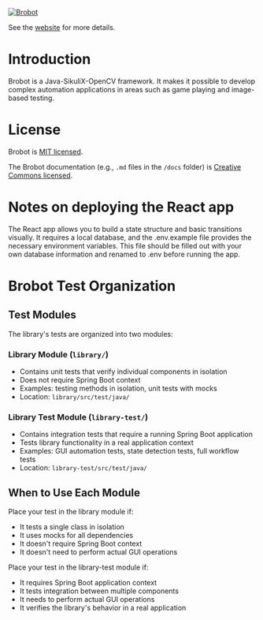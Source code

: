 <a href="https://jspinak.github.io/brobot"><img src="https://jspinak.github.io/brobot/img/brobot-landscape4.png" alt="Brobot"></a>

See the [website](https://jspinak.github.io/brobot/) for more details.  

# Introduction

Brobot is a Java-SikuliX-OpenCV framework. It makes it possible to develop 
complex automation applications in areas such as game playing and image-based testing.

# License

Brobot is [MIT licensed](./LICENSE).

The Brobot documentation (e.g., `.md` files in the `/docs` folder) is [Creative Commons licensed](./LICENSE-docs).

# Notes on deploying the React app

The React app allows you to build a state structure and basic transitions visually. It requires a local
database, and the .env.example file provides the necessary environment variables. This file should be
filled out with your own database information and renamed to .env before running the app.

# Brobot Test Organization

## Test Modules

The library's tests are organized into two modules:

### Library Module (`library/`)
- Contains unit tests that verify individual components in isolation
- Does not require Spring Boot context
- Examples: testing methods in isolation, unit tests with mocks
- Location: `library/src/test/java/`

### Library Test Module (`library-test/`)
- Contains integration tests that require a running Spring Boot application
- Tests library functionality in a real application context
- Examples: GUI automation tests, state detection tests, full workflow tests
- Location: `library-test/src/test/java/`

## When to Use Each Module

Place your test in the library module if:
- It tests a single class in isolation
- It uses mocks for all dependencies
- It doesn't require Spring Boot context
- It doesn't need to perform actual GUI operations

Place your test in the library-test module if:
- It requires Spring Boot application context
- It tests integration between multiple components
- It needs to perform actual GUI operations 
- It verifies the library's behavior in a real application